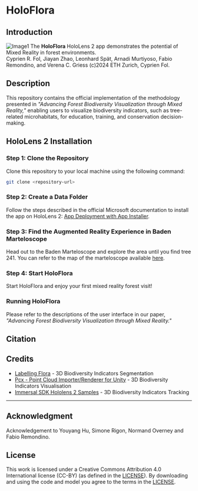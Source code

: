 # HoloFlora
## Introduction
![Image1](Images/img1.png)
The **HoloFlora** HoloLens 2 app demonstrates the potential of Mixed Reality in forest environments.<br>
Cyprien R. Fol, Jiayan Zhao, Leonhard Spät, Arnadi Murtiyoso, Fabio Remondino, and Verena C. Griess
(c)2024 ETH Zurich, Cyprien Fol.

## Description
This repository contains the official implementation of the methodology presented in *"Advancing Forest Biodiversity Visualization through Mixed Reality,"* enabling users to visualize biodiversity indicators, such as tree-related microhabitats, for education, training, and conservation decision-making.

## HoloLens 2 Installation

### Step 1: Clone the Repository
Clone this repository to your local machine using the following command:

```bash
git clone <repository-url>
```

### Step 2: Create a Data Folder
Follow the steps described in the official Microsoft documentation to install the app on HoloLens 2: [App Deployment with App Installer](https://learn.microsoft.com/en-us/hololens/app-deploy-app-installer).

### Step 3: Find the Augmented Reality Experience in Baden Marteloscope
Head out to the Baden Marteloscope and explore the area until you find tree 241. You can refer to the map of the marteloscope available [here](http://iplus.efi.int/uploads/CH_InfoSheet_Baden_en.pdf).

### Step 4: Start HoloFlora
Start HoloFlora and enjoy your first mixed reality forest visit!

### Running HoloFlora
Please refer to the descriptions of the user interface in our paper, *"Advancing Forest Biodiversity Visualization through Mixed Reality."*

## Citation

## Credits
- [Labelling Flora](https://github.com/cyprienfol/LabellingFlora) - 3D Biodiversity Indicators Segmentation
- [Pcx - Point Cloud Importer/Renderer for Unity](https://github.com/keijiro/Pcx) - 3D Biodiversity Indicators Visualisation
- [Immersal SDK Hololens 2 Samples](https://github.com/immersal/immersal-sdk-hololens2-samples/) - 3D Biodiversity Indicators Tracking

---  
## Acknowledgment
Acknowledgement to Youyang Hu, Simone Rigon, Normand Overney and Fabio Remondino.

## License
This work is licensed under a Creative Commons Attribution 4.0 International license (CC-BY) (as defined in the [LICENSE](LICENSE.md)).
By downloading and using the code and model you agree to the terms in the [LICENSE](LICENSE.md).



